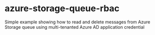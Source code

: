 # azure-storage-queue-rbac
Simple example showing how to read and delete messages from Azure Storage queue using multi-tenanted Azure AD application credential
